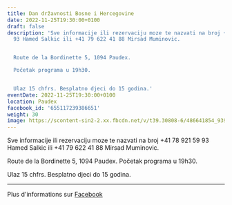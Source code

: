 ```yaml
---
title: Dan državnosti Bosne i Hercegovine
date: 2022-11-25T19:30:00+0100
draft: false
description: 'Sve informacije ili rezervaciju moze te nazvati na broj +41 78 921 59
  93 Hamed Salkic ili +41 79 622 41 88 Mirsad Muminovic.


  Route de la Bordinette 5, 1094 Paudex.

  Početak programa u 19h30.


  Ulaz 15 chfrs. Besplatno djeci do 15 godina.'
eventDate: 2022-11-25T19:30:00+0100
location: Paudex
facebook_id: '655117239386651'
weight: 30
image: https://scontent-sin2-2.xx.fbcdn.net/v/t39.30808-6/486641854_9399207156841686_1516080123773765506_n.jpg?_nc_cat=103&ccb=1-7&_nc_sid=9e60e4&_nc_ohc=0nTfVWLYnbMQ7kNvwG1XKSO&_nc_oc=AdkFwoGkJzKL1kzaJa-R9ZiHvYaByN8cQLo_oFvQpdFCou2nQVsnDeMvTSPBTeEyf3w&_nc_zt=23&_nc_ht=scontent-sin2-2.xx&edm=ABTKTjYEAAAA&_nc_gid=jpAyYelmR7RdSVRY9b3GCA&oh=00_AfLdXTx7rPPkonTmQ_As7NpnFBSuo4SiXDxieW0YCIi8pA&oe=683F053D
---
```


Sve informacije ili rezervaciju moze te nazvati na broj +41 78 921 59 93 Hamed Salkic ili +41 79 622 41 88 Mirsad Muminovic.

Route de la Bordinette 5, 1094 Paudex.
Početak programa u 19h30.

Ulaz 15 chfrs. Besplatno djeci do 15 godina.

---

Plus d'informations sur [Facebook](https://facebook.com/events/655117239386651)
